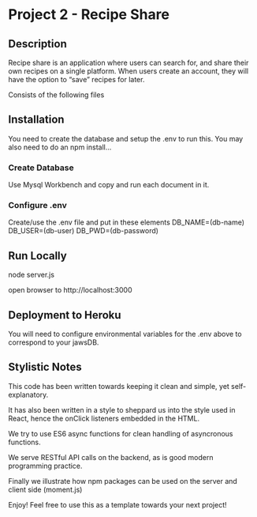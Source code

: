 # Project 2 - Recipe Share

## Description
Recipe share is an application where users can search for, and share their own recipes on a single platform. When users create an account, they will have the option to “save” recipes for later.

Consists of the following files

## Installation
You need to create the database and setup the .env to run this. 
You may also need to do an npm install...

### Create Database
Use Mysql Workbench and copy and run each document in it.

### Configure .env
Create/use the .env file and put in these elements
DB_NAME=(db-name)
DB_USER=(db-user)
DB_PWD=(db-password)

## Run Locally
node server.js

open browser to http://localhost:3000

## Deployment to Heroku
You will need to configure environmental variables for the .env above to correspond to your 
jawsDB.

## Stylistic Notes
This code has been written towards keeping it clean and simple, yet self-explanatory.

It has also been written in a style to sheppard us into the style used in React, 
hence the onClick listeners embedded in the HTML.

We try to use ES6 async functions for clean handling of asyncronous functions.

We serve RESTful API calls on the backend, as is good modern programming practice.

Finally we illustrate how npm packages can be used on the server and client side (moment.js)

Enjoy! Feel free to use this as a template towards your next project!